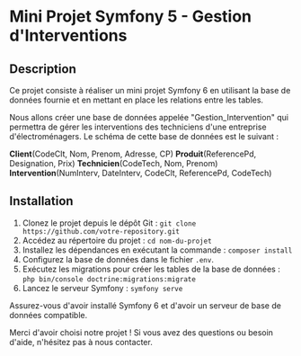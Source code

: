 # Mini Projet Symfony 5 - Gestion d'Interventions

## Description

Ce projet consiste à réaliser un mini projet Symfony 6 en utilisant la base de données fournie et en mettant en place les relations entre les tables.

Nous allons créer une base de données appelée "Gestion_Intervention" qui permettra de gérer les interventions des techniciens d'une entreprise d'électroménagers. Le schéma de cette base de données est le suivant :

**Client**(CodeClt, Nom, Prenom, Adresse, CP)
**Produit**(ReferencePd, Designation, Prix)
**Technicien**(CodeTech, Nom, Prenom)
**Intervention**(NumInterv, DateInterv, CodeClt, ReferencePd, CodeTech)

## Installation

1. Clonez le projet depuis le dépôt Git : `git clone https://github.com/votre-repository.git`
2. Accédez au répertoire du projet : `cd nom-du-projet`
3. Installez les dépendances en exécutant la commande : `composer install`
4. Configurez la base de données dans le fichier `.env`.
5. Exécutez les migrations pour créer les tables de la base de données : `php bin/console doctrine:migrations:migrate`
6. Lancez le serveur Symfony : `symfony serve`

Assurez-vous d'avoir installé Symfony 6 et d'avoir un serveur de base de données compatible.

Merci d'avoir choisi notre projet ! Si vous avez des questions ou besoin d'aide, n'hésitez pas à nous contacter.
